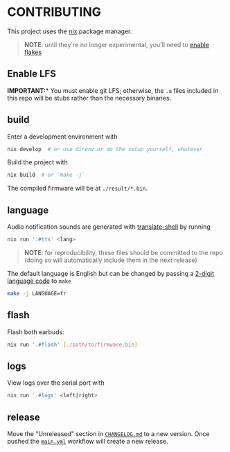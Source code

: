 # CONTRIBUTING

This project uses the [nix](https://nixos.org/download.html) package manager.

> **NOTE**: until they're no longer experimental, you'll need to [enable flakes](https://nixos.wiki/wiki/Flakes#Enable_flakes)

## Enable LFS

**IMPORTANT:*** You must enable git LFS; otherwise, the `.a` files included in this repo will be stubs rather than the necessary binaries.

## build

Enter a development environment with

```sh
nix develop  # or use direnv or do the setup yourself, whatever
```

Build the project with

```sh
nix build  # or `make -j`
```

The compiled firmware will be at `./result/*.bin`.

## language

Audio notification sounds are generated with [translate-shell](https://github.com/soimort/translate-shell) by running

```sh
nix run '.#tts' <lang>
```

> **NOTE**: for reproducibility, these files should be committed to the repo (doing so will automatically include them in the next release)

The default language is English but can be changed by passing a [2-digit language code](https://en.wikipedia.org/wiki/List_of_ISO_639-1_codes) to `make`

```sh
make -j LANGUAGE=fr
```

## flash

Flash both earbuds:

```sh
nix run '.#flash' [./path/to/firmware.bin]
```

## logs

View logs over the serial port with

```sh
nix run '.#logs' <left|right>
```

## release

Move the "Unreleased" section in [`CHANGELOG.md`](./CHANGELOG.md) to a new version.
Once pushed the [`main.yml`](./.github/workflows/main.yml) workflow will create a new release.
